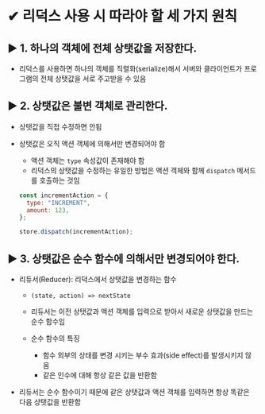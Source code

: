 # ✔ 리덕스 사용 시 따라야 할 세 가지 원칙

## ▶ 1. 하나의 객체에 전체 상탯값을 저장한다.

- 리덕스를 사용하면 하나의 객체를 직렬화(serialize)해서 서버와 클라이언트가 프로그램의 전체 상탯값을 서로 주고받을 수 있음

## ▶ 2. 상탯값은 불변 객체로 관리한다.

- 상탯값을 직접 수정하면 안됨
- 상탯값은 오직 액션 객체에 의해서만 변경되어야 함

  - 액션 객체는 `type` 속성값이 존재해야 함
  - 리덕스의 상탯값을 수정하는 유일한 방법은 액션 객체와 함께 `dispatch` 메서드를 호출하는 것임

  ```js
  const incrementAction = {
    type: "INCREMENT",
    amount: 123,
  };

  store.dispatch(incrementAction);
  ```

## ▶ 3. 상탯값은 순수 함수에 의해서만 변경되어야 한다.

- 리듀서(Reducer): 리덕스에서 상탯값을 변경하는 함수

  - `(state, action) => nextState`
  - 리듀서는 이전 상탯값과 액션 객체를 입력으로 받아서 새로운 상탯값을 만드는 순수 함수임
  - 순수 함수의 특징

    - 함수 외부의 상태를 변경 시키는 부수 효과(side effect)를 발생시키지 않음
    - 같은 인수에 대해 항상 같은 값을 반환함

- 리듀서는 순수 함수이기 때문에 같은 상탯값과 액션 객체를 입력하면 항상 똑같은 다음 상탯값을 반환함
